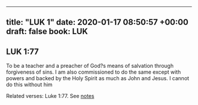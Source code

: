 
---
title: "LUK 1"
date: 2020-01-17 08:50:57 +00:00
draft: false
book: LUK
---

## LUK 1:77

To be a teacher and a preacher of God?s means of salvation through forgiveness of sins. I am also commissioned to do the same except with powers and backed by the Holy Spirit as much as John and Jesus. I cannot do this without him

Related verses: Luke 1:77. See [notes](https://my.bible.com/notes/3343657693516390445)

